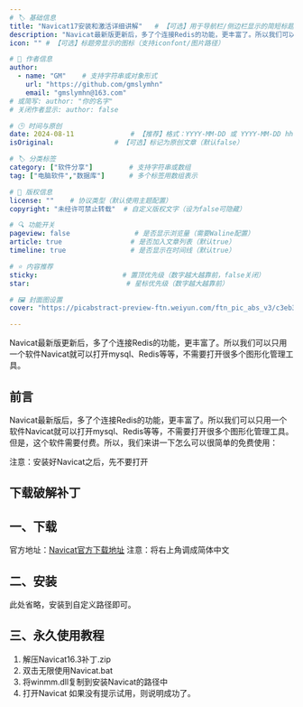 ```yaml
---
# 🏷️ 基础信息
title: "Navicat17安装和激活详细讲解"   # 【可选】用于导航栏/侧边栏显示的简短标题
description: "Navicat最新版更新后，多了个连接Redis的功能，更丰富了。所以我们可以只用一个软件Navicat就可以打开mysql、Redis等等，不需要打开很多个图形化管理工具。" # 【SEO优化】用于搜索引擎显示的描述
icon: "" # 【可选】标题旁显示的图标（支持iconfont/图片路径）

# 👤 作者信息
author: 
  - name: "GM"    # 支持字符串或对象形式
    url: "https://github.com/gmslymhn" 
    email: "gmslymhn@163.com"
# 或简写: author: "你的名字" 
# 关闭作者显示: author: false

# 🕒 时间与原创
date: 2024-08-11              # 【推荐】格式：YYYY-MM-DD 或 YYYY-MM-DD hh:mm:ss
isOriginal:               # 【可选】标记为原创文章（默认false）

# 🏷️ 分类标签
category: ["软件分享"]         # 支持字符串或数组
tag: ["电脑软件","数据库"]      # 多个标签用数组表示

# 📜 版权信息
license: ""    # 协议类型（默认使用主题配置）
copyright: "未经许可禁止转载"  # 自定义版权文字（设为false可隐藏）

# 🔍 功能开关
pageview: false                # 是否显示浏览量（需要Waline配置）
article: true                 # 是否加入文章列表（默认true）
timeline: true                # 是否显示在时间线（默认true）

# ⭐ 内容推荐
sticky:                     # 置顶优先级（数字越大越靠前，false关闭）
star:                        # 星标优先级（数字越大越靠前）

# 🖼️ 封面图设置
cover: "https://picabstract-preview-ftn.weiyun.com/ftn_pic_abs_v3/c3eb30dca8e7484ee046650ffe1d13f316e135481027fa70e9e5dcc1441dd6b79e4fcecf2109b25bde75e7f5738672cd?pictype=scale&from=30013&version=3.3.3.3&fname=2024-08-11ua4WP.png&size=750"  # 文章卡片封面图（建议尺寸：1200×600）

---
```

Navicat最新版更新后，多了个连接Redis的功能，更丰富了。所以我们可以只用一个软件Navicat就可以打开mysql、Redis等等，不需要打开很多个图形化管理工具。
<!-- more -->
## 前言

Navicat最新版后，多了个连接Redis的功能，更丰富了。所以我们可以只用一个软件Navicat就可以打开mysql、Redis等等，不需要打开很多个图形化管理工具。但是，这个软件需要付费。所以，我们来讲一下怎么可以很简单的免费使用：

注意：安装好Navicat之后，先不要打开
## 下载破解补丁

[](https://netlify-lz.tyut.tech/?fid=iSxmB273ti8d&pwd=gux6&isNewd=https://innlab.lanzn.com)
## 一、下载

官方地址：[Navicat官方下载地址](https://www.navicat.com.cn/)
注意：将右上角调成简体中文

## 二、安装

此处省略，安装到自定义路径即可。

## 三、永久使用教程

1. 解压Navicat16.3补丁.zip
2. 双击无限使用Navicat.bat
3. 将winmm.dll复制到安装Navicat的路径中
4. 打开Navicat
如果没有提示试用，则说明成功了。